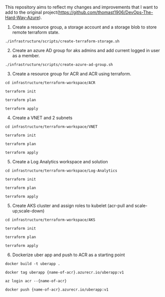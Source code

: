 This repository aims to reflect my changes and improvements that I want to add to the original project(https://github.com/thomast1906/DevOps-The-Hard-Way-Azure).

1. Create a resource group, a storage account and a storage blob to store remote terraform state.
```
./infrastructure/scripts/create-terraform-storage.sh
```
2. Create an azure AD group for aks admins and add current logged in user as a member.
```
./infrastructure/scripts/create-azure-ad-group.sh
```
3. Create a resource group for ACR and ACR using terraform.
```
cd infrastructure/terraform-workspace/ACR

terraform init

terraform plan

terraform apply
```
4. Create a VNET and 2 subnets
```
cd infrastructure/terraform-workspace/VNET

terraform init

terraform plan

terraform apply
```
5. Create a Log Analytics workspace and solution
```
cd infrastructure/terraform-workspace/Log-Analytics

terraform init

terraform plan

terraform apply
```
5. Create AKS cluster and assign roles to kubelet (acr-pull and scale-up;scale-down)
```
cd infrastructure/terraform-workspace/AKS

terraform init

terraform plan

terraform apply
```
6. Dockerize uber app and push to ACR as a starting point
```
docker build -t uberapp .

docker tag uberapp {name-of-acr}.azurecr.io/uberapp:v1

az login acr --{name-of-acr}

docker push {name-of-acr}.azurecr.io/uberapp:v1
```
